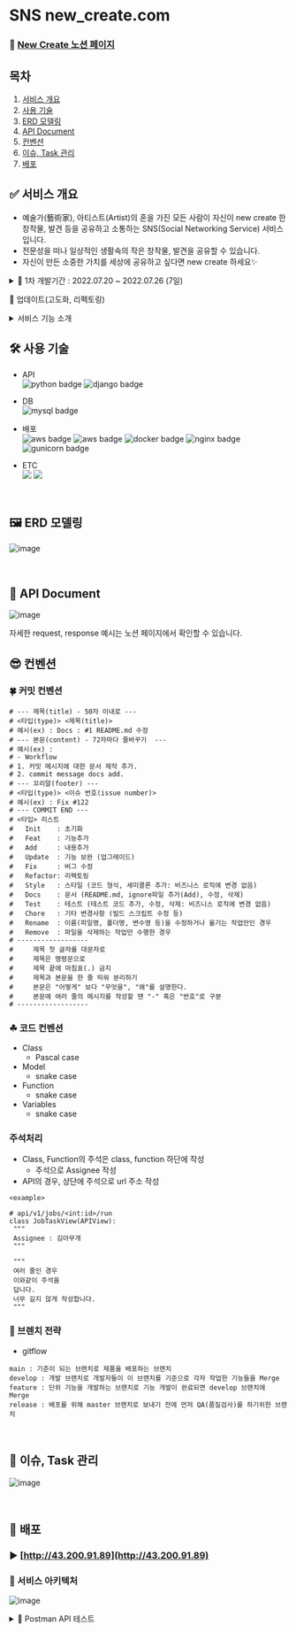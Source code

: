 # SNS new_create.com 

### 📜 [New Create 노션 페이지](https://wool-cobalt-585.notion.site/SNS-new_create-com-84e9627ace194465ada3639f8c25d9bb) 

## 목차

1. [서비스 개요](#-서비스-개요)
2. [사용 기술](#-사용-기술)
3. [ERD 모델링](#-ERD-모델링)
4. [API Document](#-API-Document)
5. [컨벤션](#-컨벤션)
6. [이슈, Task 관리](#-이슈,-Task-관리)
7. [배포](#-서비스-아키텍처)


## ✅ 서비스 개요
  - 예술가(藝術家), 아티스트(Artist)의 혼을 가진 모든 사람이 자신이 new create 한 창작물, 발견 등을 공유하고 소통하는 SNS(Social Networking Service) 서비스입니다.
  - 전문성을 떠나 일상적인 생활속의 작은 창작물, 발견을 공유할 수 있습니다.
  - 자신이 만든 소중한 가치를 세상에 공유하고 싶다면 new create 하세요✨

<details>
<summary> 🚥 1차 개발기간 : 2022.07.20 ~ 2022.07.26 (7일) </summary> <br>
<div markdown="1">
  
- **이메일을 ID로 유저 회원가입**
  
- **유저 로그인 시 JTW 토큰을 발급하고 추후 사용자 인증으로 사용**
  
- **제목, 내용, 해시태그 등을 입력하여 게시글 생성**
   - 제목, 내용, 해시태그는 필수 입력사항이며, 작성자 정보는 request body에 존재하지 않고, 해당 API를 요청한 인증정보에서 추출하여 등록 
   - 해시태그는 #로 시작되고 ,로 구분되는 텍스트가 입력

- **게시글 수정**
   - 작성자만 수정 가능

- **게시글 삭제**
   - 작성자만 삭제 가능
   - 작성자는 삭제된 게시글을 다시 복구할 수 있음

- **게시글 상세보기**
   - 모든 사용자는 모든 게시물에 보기권한이 있음
   - 작성자를 포함한 사용자는 본 게시글에 좋아요를 누를 수 있음
   - 좋아요된 게시물에 다시 좋아요를 누르면 취소
   - 작성자 포함한 사용자가 게시글을 상세보기 하면 조회수 1 증가(횟수 제한 없음)

- **게시글 목록**
   - 모든 사용자는 모든 게시물에 보기권한이 있음
   - 게시글 목록에는 제목, 작성자, 해시태그, 작성일, 좋아요 수, 조회수가 포함
   - 아래 4가지 동작을 쿼리 파라미터로 구현 ex) ?search=..&orderBy=
     - Ordering (= Sorting, 정렬)
     - Searching (= 검색)
     - Filtering (= 필터링)
     - Pagination (= 페이지 기능)
</div>
</details>

🚥 업데이트(고도화, 리펙토링)

<details>
<summary>서비스 기능 소개</summary> <br>
<div markdown="1">
🗣 <b>New Create 서비스</b>에서는 다음과 같은 기능이 구현되어있습니다. <br>

1. 회원가입, 로그인, 로그아웃 / <b> JWT 토큰 인증, 인가 </b>
 
2. 사용자 CRUD
 
3. 게시글 CRUD / <b> 페이지네이션, 정렬, 검색, 필터기능 </b>
 
4. 게시글 좋아요, 좋아요 취소
 
</div>
</details>

## 🛠 사용 기술
- API<br>
![python badge](https://img.shields.io/badge/Python-3.8-%233776AB?style=plastic&logo=python&logoColor=white)
![django badge](https://img.shields.io/badge/Django-4.0.6-%23092E20?style=plastic&logo=Django&logoColor=white)
- DB<br>
![mysql badge](https://img.shields.io/badge/MySQL-8.0.28-%234479A1?style=plastic&logo=MySQL&logoColor=white)

- 배포<br>
![aws badge](https://img.shields.io/badge/AWS-EC2-%23FF9900?style=plastic&logo=Amazon%20EC2&logoColor=white)
![aws badge](https://img.shields.io/badge/AWS-RDS-%23FF9900?style=plastic&logo=Amazon%20EC2&logoColor=white)
![docker badge](https://img.shields.io/badge/Docker-20.10.17-%232496ED?style=plastic&logo=Docker&logoColor=white)
![nginx badge](https://img.shields.io/badge/Nginx-1.23.0-%23009639?style=plastic&logo=NGINX&locoColor=white)
![gunicorn badge](https://img.shields.io/badge/Gunicorn-20.1.0-%23499848?style=plastic&logo=Gunicorn&locoColor=white)

- ETC<br>
  <img src="https://img.shields.io/badge/Git-F05032?style=plastic&logo=Git&logoColor=white"/>
  <img src="https://img.shields.io/badge/GitHub-grey?style=plastic&logo=github&logoColor=181717"/>

<br>

## 🖼 ERD 모델링
![image](https://user-images.githubusercontent.com/96563183/180920189-03065cb3-ac75-4927-8930-c96b4843435c.png)

<br>

## 📜 API Document
![image](https://user-images.githubusercontent.com/96563183/180922266-663f2b66-56bf-4cb1-b136-7cc99f6f110d.png)

자세한 request, response 예시는 노션 페이지에서 확인할 수 있습니다.
<br>

## 😎 컨벤션

### 🍀 커밋 컨벤션
```
# --- 제목(title) - 50자 이내로 ---
# <타입(type)> <제목(title)>
# 예시(ex) : Docs : #1 README.md 수정
# --- 본문(content) - 72자마다 줄바꾸기  ---
# 예시(ex) :
# - Workflow
# 1. 커밋 메시지에 대한 문서 제작 추가.
# 2. commit message docs add.
# --- 꼬리말(footer) ---
# <타입(type)> <이슈 번호(issue number)>
# 예시(ex) : Fix #122
# --- COMMIT END ---
# <타입> 리스트
#   Init    : 초기화
#   Feat    : 기능추가
#   Add     : 내용추가
#   Update  : 기능 보완 (업그레이드)
#   Fix     : 버그 수정
#   Refactor: 리팩토링
#   Style   : 스타일 (코드 형식, 세미콜론 추가: 비즈니스 로직에 변경 없음)
#   Docs    : 문서 (README.md, ignore파일 추가(Add), 수정, 삭제)
#   Test    : 테스트 (테스트 코드 추가, 수정, 삭제: 비즈니스 로직에 변경 없음)
#   Chore   : 기타 변경사항 (빌드 스크립트 수정 등)
#   Rename  : 이름(파일명, 폴더명, 변수명 등)을 수정하거나 옮기는 작업만인 경우
#   Remove  : 파일을 삭제하는 작업만 수행한 경우  
# ------------------
#     제목 첫 글자를 대문자로
#     제목은 명령문으로
#     제목 끝에 마침표(.) 금지
#     제목과 본문을 한 줄 띄워 분리하기
#     본문은 "어떻게" 보다 "무엇을", "왜"를 설명한다.
#     본문에 여러 줄의 메시지를 작성할 땐 "-" 혹은 "번호"로 구분
# ------------------ 
```

### ☘ 코드 컨벤션

- Class
  - Pascal case
- Model
  - snake case
- Function
  - snake case
- Variables
  - snake case
 
 ### 주석처리
 - Class, Function의 주석은 class, function 하단에 작성
   - 주석으로 Assignee 작성
 - API의 경우, 상단에 주석으로 url 주소 작성
 ```
 <example>
 
# api/v1/jobs/<int:id>/run
class JobTaskView(APIView):
  """
  Assignee : 김아무개
  """

  """
  여러 줄인 경우
  이와같이 주석을
  답니다.
  너무 길지 않게 작성합니다.
  """
```

### 🌿 브렌치 전략
- gitflow
```
main : 기준이 되는 브랜치로 제품을 배포하는 브랜치
develop : 개발 브랜치로 개발자들이 이 브랜치를 기준으로 각자 작업한 기능들을 Merge
feature : 단위 기능을 개발하는 브랜치로 기능 개발이 완료되면 develop 브랜치에 Merge
release : 배포를 위해 master 브랜치로 보내기 전에 먼저 QA(품질검사)를 하기위한 브랜치
```
<br>

## 📱 이슈, Task 관리
![image](https://user-images.githubusercontent.com/96563183/181050230-9e6995f1-26b7-4ff4-98d8-e13fed8ae9a2.png)

<br>

## 🎪 배포

### ▶ [http://43.200.91.89](http://43.200.91.89)

### 🎨 서비스 아키텍처

![image](https://user-images.githubusercontent.com/96563183/180921895-f6a4805b-6125-4346-8858-7e2ec0842daf.png)

<details>
<summary>🚀 Postman API 테스트</summary> <br>
<div markdown="1">

1. 회원가입

![image](https://user-images.githubusercontent.com/96563183/180923516-7db43cd4-66ae-4406-9898-9133a5040584.png)
 
2. 로그인

![image](https://user-images.githubusercontent.com/96563183/180923588-2909d852-f2c6-4d88-b993-7050c330f22f.png)

3. 로그아웃

![image](https://user-images.githubusercontent.com/96563183/180923679-97d9a2ec-c47e-4c21-9053-20c78e662075.png)
 
4. 토큰 재발급

![image](https://user-images.githubusercontent.com/96563183/180923735-ff70a62e-b117-429f-9571-a6c678316777.png)

5. 사용자 목록 조회

![image](https://user-images.githubusercontent.com/96563183/180923811-12441a4b-5599-48ef-9833-bc91ce26768c.png)

6. 사용자 상세 조회

![image](https://user-images.githubusercontent.com/96563183/180923883-dee3d9af-9ba9-4729-a572-e49c0aa3271c.png)

7. 사용자 정보 수정

![image](https://user-images.githubusercontent.com/96563183/180924033-dcff9172-caf2-4ea2-92a6-f75dd4f9ae28.png)

![image](https://user-images.githubusercontent.com/96563183/180924066-a0f74acd-f2a1-4ecb-a99a-b1ebb8cc7646.png)

8. 회원 탈퇴

![image](https://user-images.githubusercontent.com/96563183/180926284-3fe28d61-9f6f-45d2-928c-9ed2b56bfc66.png)

9. 게시글 목록 조회

![image](https://user-images.githubusercontent.com/96563183/180924301-e395f4b6-4718-4904-b75b-44d3fe65e921.png)

10. 게시글 작성

![image](https://user-images.githubusercontent.com/96563183/180924827-50bbe3f1-2610-4473-8df6-1d2d252b9594.png)

11. 게시글 상세 조회

![image](https://user-images.githubusercontent.com/96563183/180924871-c250b9a6-caea-47c1-bd66-5c9ef174d2c4.png)

12. 게시글 수정

![image](https://user-images.githubusercontent.com/96563183/180924946-9aaf574e-c445-4a8a-a706-d5d1d2192d16.png)

13. 게시글 상태 변경

![image](https://user-images.githubusercontent.com/96563183/180925055-d5bf4424-ee03-44c4-847b-7d88b30a4f1f.png)

![image](https://user-images.githubusercontent.com/96563183/180925101-158be26d-1388-4b14-af07-daaab1b95249.png)

![image](https://user-images.githubusercontent.com/96563183/180925132-564b4448-2f97-4b74-b805-2621f10b4a28.png)

14. 게시글 이미지 등록

![image](https://user-images.githubusercontent.com/96563183/180925269-34a5beba-187e-4bd9-91b6-f48c2817cac2.png)

15. 게시글 이미지 삭제

![image](https://user-images.githubusercontent.com/96563183/180925361-8a7b60f0-179a-45b1-a217-ad816436c928.png)

16. 게시글 좋아요

![image](https://user-images.githubusercontent.com/96563183/180925467-be8db994-4b16-4115-bd2e-82e7ac970553.png)

![image](https://user-images.githubusercontent.com/96563183/180925476-78cd165e-9d19-43e7-b8d5-acd96d3ff554.png)

17. 게시글 좋아요 취소

![image](https://user-images.githubusercontent.com/96563183/180925596-ed796e5a-cf17-48a1-b05a-fe991c66f1fa.png)

![image](https://user-images.githubusercontent.com/96563183/180925605-d64f46ab-8904-4921-8233-5bba5ca563fe.png)
 
</div>
</details>
